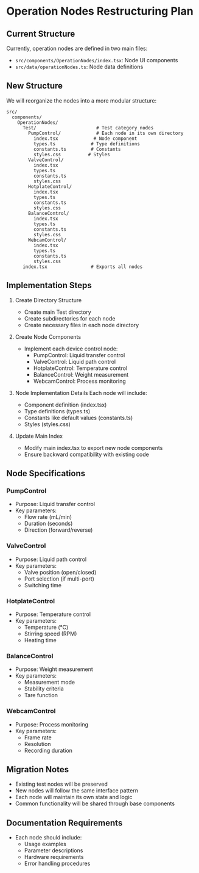 # Operation Nodes Restructuring Plan

## Current Structure
Currently, operation nodes are defined in two main files:
- `src/components/OperationNodes/index.tsx`: Node UI components
- `src/data/operationNodes.ts`: Node data definitions

## New Structure
We will reorganize the nodes into a more modular structure:

```
src/
  components/
    OperationNodes/
      Test/                      # Test category nodes
        PumpControl/             # Each node in its own directory
          index.tsx             # Node component
          types.ts             # Type definitions
          constants.ts         # Constants
          styles.css          # Styles
        ValveControl/
          index.tsx
          types.ts
          constants.ts
          styles.css
        HotplateControl/
          index.tsx
          types.ts
          constants.ts
          styles.css
        BalanceControl/
          index.tsx
          types.ts
          constants.ts
          styles.css
        WebcamControl/
          index.tsx
          types.ts
          constants.ts
          styles.css
      index.tsx                # Exports all nodes
```

## Implementation Steps

1. Create Directory Structure
   - Create main Test directory
   - Create subdirectories for each node
   - Create necessary files in each node directory

2. Create Node Components
   - Implement each device control node:
     - PumpControl: Liquid transfer control
     - ValveControl: Liquid path control
     - HotplateControl: Temperature control
     - BalanceControl: Weight measurement
     - WebcamControl: Process monitoring

3. Node Implementation Details
   Each node will include:
   - Component definition (index.tsx)
   - Type definitions (types.ts)
   - Constants like default values (constants.ts)
   - Styles (styles.css)

4. Update Main Index
   - Modify main index.tsx to export new node components
   - Ensure backward compatibility with existing code

## Node Specifications

### PumpControl
- Purpose: Liquid transfer control
- Key parameters:
  - Flow rate (mL/min)
  - Duration (seconds)
  - Direction (forward/reverse)

### ValveControl
- Purpose: Liquid path control
- Key parameters:
  - Valve position (open/closed)
  - Port selection (if multi-port)
  - Switching time

### HotplateControl
- Purpose: Temperature control
- Key parameters:
  - Temperature (°C)
  - Stirring speed (RPM)
  - Heating time

### BalanceControl
- Purpose: Weight measurement
- Key parameters:
  - Measurement mode
  - Stability criteria
  - Tare function

### WebcamControl
- Purpose: Process monitoring
- Key parameters:
  - Frame rate
  - Resolution
  - Recording duration

## Migration Notes
- Existing test nodes will be preserved
- New nodes will follow the same interface pattern
- Each node will maintain its own state and logic
- Common functionality will be shared through base components

## Documentation Requirements
- Each node should include:
  - Usage examples
  - Parameter descriptions
  - Hardware requirements
  - Error handling procedures 
